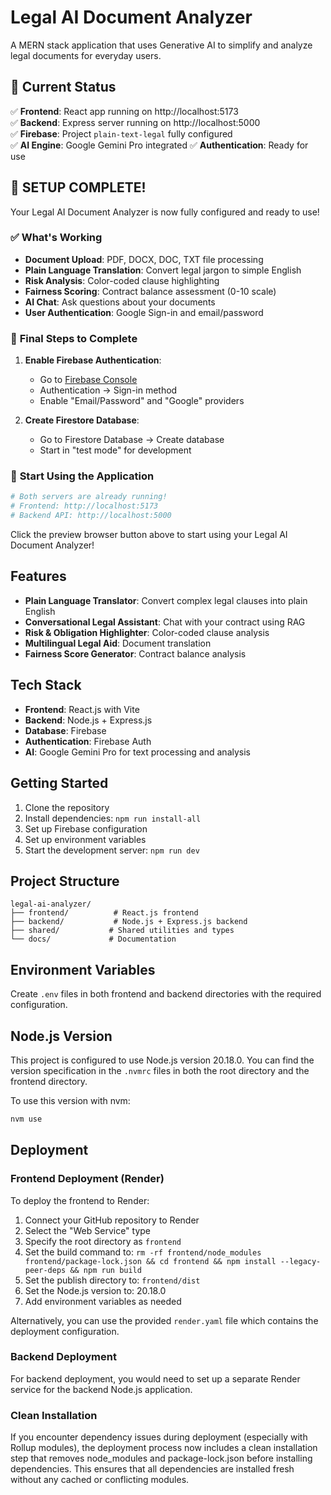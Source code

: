 # Legal AI Document Analyzer

A MERN stack application that uses Generative AI to simplify and analyze legal documents for everyday users.

## 🚀 Current Status

✅ **Frontend**: React app running on http://localhost:5173  
✅ **Backend**: Express server running on http://localhost:5000  
✅ **Firebase**: Project `plain-text-legal` fully configured  
✅ **AI Engine**: Google Gemini Pro integrated
✅ **Authentication**: Ready for use

## 🎯 **SETUP COMPLETE!**

Your Legal AI Document Analyzer is now fully configured and ready to use!

### ✅ What's Working
- **Document Upload**: PDF, DOCX, DOC, TXT file processing
- **Plain Language Translation**: Convert legal jargon to simple English
- **Risk Analysis**: Color-coded clause highlighting 
- **Fairness Scoring**: Contract balance assessment (0-10 scale)
- **AI Chat**: Ask questions about your documents
- **User Authentication**: Google Sign-in and email/password

### 🔧 **Final Steps to Complete**

1. **Enable Firebase Authentication**:
   - Go to [Firebase Console](https://console.firebase.google.com/project/plain-text-legal)
   - Authentication → Sign-in method
   - Enable "Email/Password" and "Google" providers

2. **Create Firestore Database**:
   - Go to Firestore Database → Create database
   - Start in "test mode" for development

### 🚀 **Start Using the Application**

```bash
# Both servers are already running!
# Frontend: http://localhost:5173
# Backend API: http://localhost:5000
```

Click the preview browser button above to start using your Legal AI Document Analyzer!

## Features

- **Plain Language Translator**: Convert complex legal clauses into plain English
- **Conversational Legal Assistant**: Chat with your contract using RAG
- **Risk & Obligation Highlighter**: Color-coded clause analysis
- **Multilingual Legal Aid**: Document translation
- **Fairness Score Generator**: Contract balance analysis

## Tech Stack

- **Frontend**: React.js with Vite
- **Backend**: Node.js + Express.js
- **Database**: Firebase
- **Authentication**: Firebase Auth
- **AI**: Google Gemini Pro for text processing and analysis

## Getting Started

1. Clone the repository
2. Install dependencies: `npm run install-all`
3. Set up Firebase configuration
4. Set up environment variables
5. Start the development server: `npm run dev`

## Project Structure

```
legal-ai-analyzer/
├── frontend/          # React.js frontend
├── backend/           # Node.js + Express.js backend
├── shared/           # Shared utilities and types
└── docs/             # Documentation
```

## Environment Variables

Create `.env` files in both frontend and backend directories with the required configuration.

## Node.js Version

This project is configured to use Node.js version 20.18.0. You can find the version specification in the `.nvmrc` files in both the root directory and the frontend directory.

To use this version with nvm:
```bash
nvm use
```

## Deployment

### Frontend Deployment (Render)

To deploy the frontend to Render:

1. Connect your GitHub repository to Render
2. Select the "Web Service" type
3. Specify the root directory as `frontend`
4. Set the build command to: `rm -rf frontend/node_modules frontend/package-lock.json && cd frontend && npm install --legacy-peer-deps && npm run build`
5. Set the publish directory to: `frontend/dist`
6. Set the Node.js version to: 20.18.0
7. Add environment variables as needed

Alternatively, you can use the provided `render.yaml` file which contains the deployment configuration.

### Backend Deployment

For backend deployment, you would need to set up a separate Render service for the backend Node.js application.

### Clean Installation

If you encounter dependency issues during deployment (especially with Rollup modules), the deployment process now includes a clean installation step that removes node_modules and package-lock.json before installing dependencies. This ensures that all dependencies are installed fresh without any cached or conflicting modules.